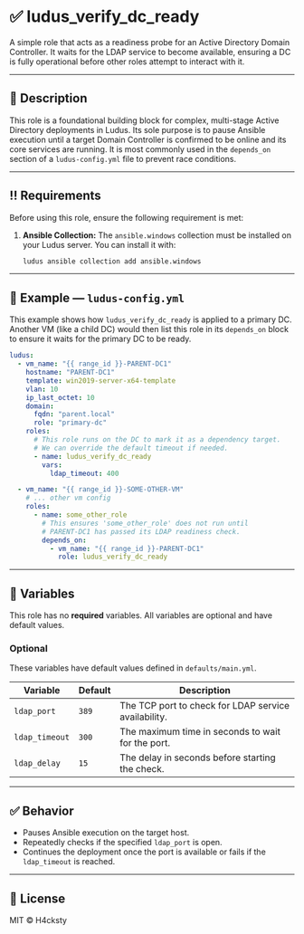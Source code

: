# ✅ ludus_verify_dc_ready

A simple role that acts as a readiness probe for an Active Directory Domain Controller. It waits for the LDAP service to become available, ensuring a DC is fully operational before other roles attempt to interact with it.

---

## 🧠 Description

This role is a foundational building block for complex, multi-stage Active Directory deployments in Ludus. Its sole purpose is to pause Ansible execution until a target Domain Controller is confirmed to be online and its core services are running. It is most commonly used in the `depends_on` section of a `ludus-config.yml` file to prevent race conditions.

---

## ‼️ Requirements

Before using this role, ensure the following requirement is met:

1.  **Ansible Collection:** The `ansible.windows` collection must be installed on your Ludus server. You can install it with:
    ```bash
    ludus ansible collection add ansible.windows
    ```

---

## 📌 Example — `ludus-config.yml`

This example shows how `ludus_verify_dc_ready` is applied to a primary DC. Another VM (like a child DC) would then list this role in its `depends_on` block to ensure it waits for the primary DC to be ready.

```yaml
ludus:
  - vm_name: "{{ range_id }}-PARENT-DC1"
    hostname: "PARENT-DC1"
    template: win2019-server-x64-template
    vlan: 10
    ip_last_octet: 10
    domain:
      fqdn: "parent.local"
      role: "primary-dc"
    roles:
      # This role runs on the DC to mark it as a dependency target.
      # We can override the default timeout if needed.
      - name: ludus_verify_dc_ready
        vars:
          ldap_timeout: 400

  - vm_name: "{{ range_id }}-SOME-OTHER-VM"
    # ... other vm config
    roles:
      - name: some_other_role
        # This ensures 'some_other_role' does not run until
        # PARENT-DC1 has passed its LDAP readiness check.
        depends_on:
          - vm_name: "{{ range_id }}-PARENT-DC1"
            role: ludus_verify_dc_ready
```

---

## 🔧 Variables

This role has no **required** variables. All variables are optional and have default values.

### Optional

These variables have default values defined in `defaults/main.yml`.

| Variable       | Default | Description                                       |
| -------------- | ------- | ------------------------------------------------- |
| `ldap_port`    | `389`   | The TCP port to check for LDAP service availability. |
| `ldap_timeout` | `300`   | The maximum time in seconds to wait for the port. |
| `ldap_delay`   | `15`    | The delay in seconds before starting the check.   |

---

## ✅ Behavior

- Pauses Ansible execution on the target host.
- Repeatedly checks if the specified `ldap_port` is open.
- Continues the deployment once the port is available or fails if the `ldap_timeout` is reached.

---

## 📎 License

MIT © H4cksty
